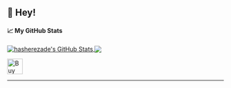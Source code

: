 ##  👋 Hey!

<!--
**ajb3932/ajb3932** is a ✨ _special_ ✨ repository because its `README.md` (this file) appears on your GitHub profile.

Here are some ideas to get you started:

- 🔭 I’m currently working on ...
- 🌱 I’m currently learning ...
- 👯 I’m looking to collaborate on ...
- 🤔 I’m looking for help with ...
- 💬 Ask me about ...
- 📫 How to reach me: ...
- 😄 Pronouns: ...
- ⚡ Fun fact: ...
-->
#### &#x1f4c8; My GitHub Stats

<a href="https://piandchips.uk">
  <img align="center" src="https://github-readme-stats.vercel.app/api?username=ajb3932&show_icons=true&line_height=33&count_private=true&theme=dark" alt="hasherezade's GitHub Stats" />
</a>

<a href="https://piandchips.uk">
  <img align="center" src="https://github-readme-stats.vercel.app/api/top-langs/?username=ajb3932&&hide=cmake&langs_count=4&line_height=35&theme=dark" />
</a>

<a href='https://ko-fi.com/F1F11GNNZU' target='_blank'><img height='36' style='border:0px;height:36px;' src='https://storage.ko-fi.com/cdn/kofi4.png?v=6' border='0' alt='Buy Me a Coffee at ko-fi.com' /></a>

---
